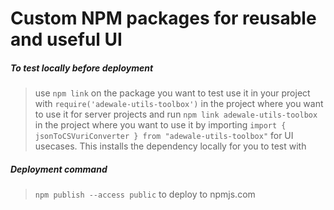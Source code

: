 # Custom NPM packages for reusable and useful UI

##### To test locally before deployment

> use `npm link` on the package you want to test
> use it in your project with `require('adewale-utils-toolbox')` in the project where you want to use it for server projects and run `npm link adewale-utils-toolbox` in the project where you want to use it by importing `import { jsonToCSVuriConverter } from "adewale-utils-toolbox"` for UI usecases. This installs the dependency locally for you to test with

##### Deployment command

> `npm publish --access public` to deploy to npmjs.com
